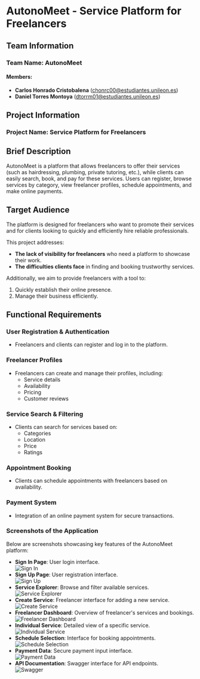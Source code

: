 # AutonoMeet - Service Platform for Freelancers

## Team Information

### Team Name: AutonoMeet

#### Members:
- **Carlos Honrado Cristobalena** (chonrc00@estudiantes.unileon.es)  
- **Daniel Torres Montoya** (dtorrm01@estudiantes.unileon.es)  

## Project Information

### Project Name: Service Platform for Freelancers

## Brief Description

AutonoMeet is a platform that allows freelancers to offer their services (such as hairdressing, plumbing, private tutoring, etc.), while clients can easily search, book, and pay for these services. Users can register, browse services by category, view freelancer profiles, schedule appointments, and make online payments.

## Target Audience

The platform is designed for freelancers who want to promote their services and for clients looking to quickly and efficiently hire reliable professionals.  

This project addresses:  
- **The lack of visibility for freelancers** who need a platform to showcase their work.  
- **The difficulties clients face** in finding and booking trustworthy services.  

Additionally, we aim to provide freelancers with a tool to:  
1. Quickly establish their online presence.  
2. Manage their business efficiently.  

## Functional Requirements

### **User Registration & Authentication**
- Freelancers and clients can register and log in to the platform.

### **Freelancer Profiles**
- Freelancers can create and manage their profiles, including:  
  - Service details  
  - Availability  
  - Pricing  
  - Customer reviews  

### **Service Search & Filtering**
- Clients can search for services based on:  
  - Categories  
  - Location  
  - Price  
  - Ratings  

### **Appointment Booking**
- Clients can schedule appointments with freelancers based on availability.

### **Payment System**
- Integration of an online payment system for secure transactions.

### **Screenshots of the Application**

Below are screenshots showcasing key features of the AutonoMeet platform:

- **Sign In Page**: User login interface.  
  ![Sign In](sign_in.png)
- **Sign Up Page**: User registration interface.  
  ![Sign Up](sign_up.png)
- **Service Explorer**: Browse and filter available services.  
  ![Service Explorer](service_explorer.png)
- **Create Service**: Freelancer interface for adding a new service.  
  ![Create Service](create_service.png)
- **Freelancer Dashboard**: Overview of freelancer's services and bookings.  
  ![Freelancer Dashboard](freelancer_dashboard.png)
- **Individual Service**: Detailed view of a specific service.  
  ![Individual Service](individual_service.png)
- **Schedule Selection**: Interface for booking appointments.  
  ![Schedule Selection](schedule_selection.png)
- **Payment Data**: Secure payment input interface.  
  ![Payment Data](payment_data.png)
- **API Documentation**: Swagger interface for API endpoints.  
  ![Swagger](swagger.png)
